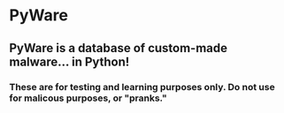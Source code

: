 # PyWare
## PyWare is a database of custom-made malware... in Python!
### These are for testing and learning purposes only. Do not use for malicous purposes, or "pranks."
